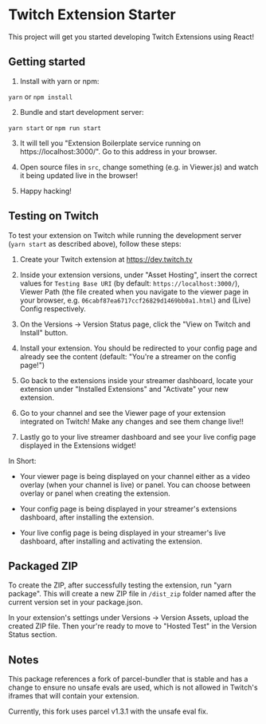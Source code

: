 # Twitch Extension Starter

This project will get you started developing Twitch Extensions using React!

## Getting started

1. Install with yarn or npm:

`yarn` or `npm install`

2. Bundle and start development server:

`yarn start` or `npm run start`

3. It will tell you "Extension Boilerplate service running on https://localhost:3000/". Go to this address in your browser.

4. Open source files in `src`, change something (e.g. in Viewer.js) and watch it being updated live in the browser!

5. Happy hacking!

## Testing on Twitch

To test your extension on Twitch while running the development server (`yarn start` as described above), follow these steps:

1. Create your Twitch extension at https://dev.twitch.tv

2. Inside your extension versions, under "Asset Hosting", insert the correct values for `Testing Base URI` (by default: `https://localhost:3000/`), Viewer Path (the file created when you navigate to the viewer page in your browser, e.g. `06cabf87ea6717ccf26829d1469bb0a1.html`) and (Live) Config respectively.

3. On the Versions -> Version Status page, click the "View on Twitch and Install" button.

4. Install your extension. You should be redirected to your config page and already see the content (default: "You're a streamer on the config page!")

5. Go back to the extensions inside your streamer dashboard, locate your extension under "Installed Extensions" and "Activate" your new extension.

6. Go to your channel and see the Viewer page of your extension integrated on Twitch! Make any changes and see them change live!!

7. Lastly go to your live streamer dashboard and see your live config page displayed in the Extensions widget!


In Short:

* Your viewer page is being displayed on your channel either as a video overlay (when your channel is live) or panel. You can choose between overlay or panel when creating the extension.

* Your config page is being displayed in your streamer's extensions dashboard, after installing the extension.

* Your live config page is being displayed in your streamer's live dashboard, after installing and activating the extension.

## Packaged ZIP

To create the ZIP, after successfully testing the extension, run "yarn package". This will create a new ZIP file in `/dist_zip` folder named after the current version set in your package.json.

In your extension's settings under Versions -> Version Assets, upload the created ZIP file. Then your're ready to move to "Hosted Test" in the Version Status section.

## Notes

This package references a fork of parcel-bundler that is stable and has a change to ensure no unsafe evals are used, which is not allowed in Twitch's iframes that will contain your extension.

Currently, this fork uses parcel v1.3.1 with the unsafe eval fix.